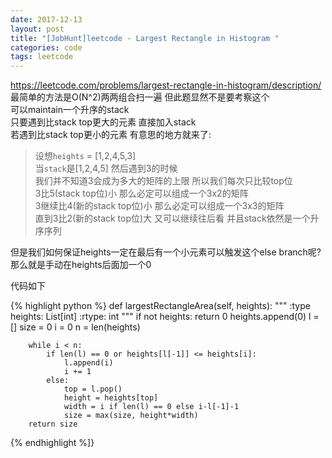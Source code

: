 ```yaml
---
date: 2017-12-13
layout: post
title: "[JobHunt]leetcode - Largest Rectangle in Histogram "
categories: code
tags: leetcode
---
```


https://leetcode.com/problems/largest-rectangle-in-histogram/description/   
最简单的方法是O(N^2)两两组合扫一遍 但此题显然不是要考察这个   
可以maintain一个升序的stack   
只要遇到比stack top更大的元素 直接加入stack   
若遇到比stack top更小的元素 有意思的地方就来了:   

<!--more-->

> 设想`heights` = [1,2,4,5,3]   
> 当`stack`是[1,2,4,5] 然后遇到3的时候   
> 我们并不知道3会成为多大的矩阵的上限 所以我们每次只比较top位   
> 3比5(stack top位)小 那么必定可以组成一个3x2的矩阵   
> 3继续比4(新的stack top位)小 那么必定可以组成一个3x3的矩阵   
> 直到3比2(新的stack top位)大 又可以继续往后看 并且stack依然是一个升序序列   

但是我们如何保证heights一定在最后有一个小元素可以触发这个else branch呢?   
那么就是手动在heights后面加一个0   

代码如下   

{% highlight python %}
    def largestRectangleArea(self, heights):
        """
        :type heights: List[int]
        :rtype: int
        """
        if not heights:
            return 0
        heights.append(0)
        l = []
        size = 0
        i = 0
        n = len(heights)
        
        while i < n:
            if len(l) == 0 or heights[l[-1]] <= heights[i]:
                l.append(i)
                i += 1
            else:
                top = l.pop()
                height = heights[top]
                width = i if len(l) == 0 else i-l[-1]-1
                size = max(size, height*width)
        return size
{% endhighlight %]}
